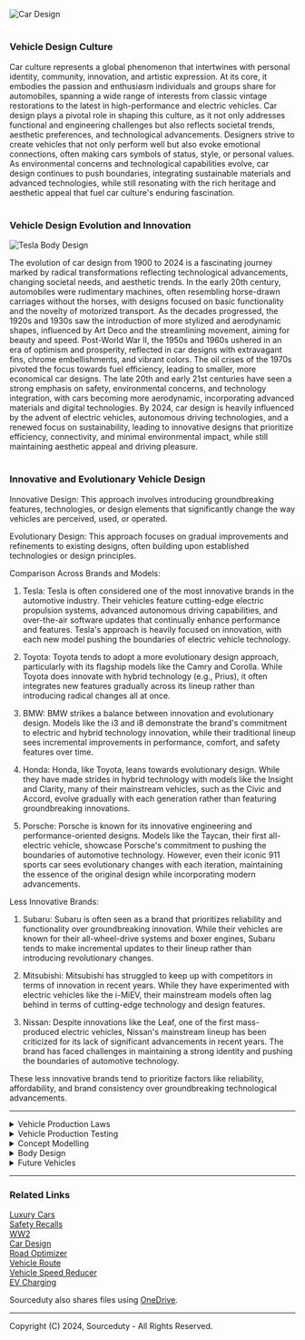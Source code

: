 ![Car Design](https://github.com/sourceduty/Vehicle_Design/assets/123030236/ad6cce6d-9079-4708-9fc8-c36c8b2f17ae)

#
### Vehicle Design Culture

Car culture represents a global phenomenon that intertwines with personal identity, community, innovation, and artistic expression. At its core, it embodies the passion and enthusiasm individuals and groups share for automobiles, spanning a wide range of interests from classic vintage restorations to the latest in high-performance and electric vehicles. Car design plays a pivotal role in shaping this culture, as it not only addresses functional and engineering challenges but also reflects societal trends, aesthetic preferences, and technological advancements. Designers strive to create vehicles that not only perform well but also evoke emotional connections, often making cars symbols of status, style, or personal values. As environmental concerns and technological capabilities evolve, car design continues to push boundaries, integrating sustainable materials and advanced technologies, while still resonating with the rich heritage and aesthetic appeal that fuel car culture's enduring fascination.

#
### Vehicle Design Evolution and Innovation

![Tesla Body Design](https://github.com/sourceduty/Vehicle_Design/assets/123030236/1d78f17e-0e35-4c52-8bd1-f78280a6daf3)

The evolution of car design from 1900 to 2024 is a fascinating journey marked by radical transformations reflecting technological advancements, changing societal needs, and aesthetic trends. In the early 20th century, automobiles were rudimentary machines, often resembling horse-drawn carriages without the horses, with designs focused on basic functionality and the novelty of motorized transport. As the decades progressed, the 1920s and 1930s saw the introduction of more stylized and aerodynamic shapes, influenced by Art Deco and the streamlining movement, aiming for beauty and speed. Post-World War II, the 1950s and 1960s ushered in an era of optimism and prosperity, reflected in car designs with extravagant fins, chrome embellishments, and vibrant colors. The oil crises of the 1970s pivoted the focus towards fuel efficiency, leading to smaller, more economical car designs. The late 20th and early 21st centuries have seen a strong emphasis on safety, environmental concerns, and technology integration, with cars becoming more aerodynamic, incorporating advanced materials and digital technologies. By 2024, car design is heavily influenced by the advent of electric vehicles, autonomous driving technologies, and a renewed focus on sustainability, leading to innovative designs that prioritize efficiency, connectivity, and minimal environmental impact, while still maintaining aesthetic appeal and driving pleasure.

#
### Innovative and Evolutionary Vehicle Design

Innovative Design: This approach involves introducing groundbreaking features, technologies, or design elements that significantly change the way vehicles are perceived, used, or operated.

Evolutionary Design: This approach focuses on gradual improvements and refinements to existing designs, often building upon established technologies or design principles.

Comparison Across Brands and Models:

1. Tesla: Tesla is often considered one of the most innovative brands in the automotive industry. Their vehicles feature cutting-edge electric propulsion systems, advanced autonomous driving capabilities, and over-the-air software updates that continually enhance performance and features. Tesla's approach is heavily focused on innovation, with each new model pushing the boundaries of electric vehicle technology.

2. Toyota: Toyota tends to adopt a more evolutionary design approach, particularly with its flagship models like the Camry and Corolla. While Toyota does innovate with hybrid technology (e.g., Prius), it often integrates new features gradually across its lineup rather than introducing radical changes all at once.

3. BMW: BMW strikes a balance between innovation and evolutionary design. Models like the i3 and i8 demonstrate the brand's commitment to electric and hybrid technology innovation, while their traditional lineup sees incremental improvements in performance, comfort, and safety features over time.

4. Honda: Honda, like Toyota, leans towards evolutionary design. While they have made strides in hybrid technology with models like the Insight and Clarity, many of their mainstream vehicles, such as the Civic and Accord, evolve gradually with each generation rather than featuring groundbreaking innovations.

5. Porsche: Porsche is known for its innovative engineering and performance-oriented designs. Models like the Taycan, their first all-electric vehicle, showcase Porsche's commitment to pushing the boundaries of automotive technology. However, even their iconic 911 sports car sees evolutionary changes with each iteration, maintaining the essence of the original design while incorporating modern advancements.

Less Innovative Brands:

1. Subaru: Subaru is often seen as a brand that prioritizes reliability and functionality over groundbreaking innovation. While their vehicles are known for their all-wheel-drive systems and boxer engines, Subaru tends to make incremental updates to their lineup rather than introducing revolutionary changes.

2. Mitsubishi: Mitsubishi has struggled to keep up with competitors in terms of innovation in recent years. While they have experimented with electric vehicles like the i-MiEV, their mainstream models often lag behind in terms of cutting-edge technology and design features.

3. Nissan: Despite innovations like the Leaf, one of the first mass-produced electric vehicles, Nissan's mainstream lineup has been criticized for its lack of significant advancements in recent years. The brand has faced challenges in maintaining a strong identity and pushing the boundaries of automotive technology.

These less innovative brands tend to prioritize factors like reliability, affordability, and brand consistency over groundbreaking technological advancements.

***

<details><summary>Vehicle Production Laws</summary>
<br>

### Vehicle Production Laws

In Canada, vehicle design and manufacturing are strictly regulated to ensure safety and compliance with national standards. All vehicles manufactured for the Canadian market must meet the Canada Motor Vehicle Safety Standards (CMVSS). Manufacturers are responsible for designing, building, and certifying their vehicles to comply with these standards before they can be sold in Canada. The Motor Vehicle Safety Act (MVSA) and its pursuant regulations provide the legal framework for these requirements, establishing specific guidelines, standards, and test methods that manufacturers must follow. Once a Canadian manufacturer demonstrates the ability to certify compliance, they are granted the right to affix the National Safety Mark (NSM) to their vehicles. This mark, a maple leaf-shaped logo with a unique number assigned to the manufacturer, must be applied to all prescribed classes of vehicles intended for sale across interprovincial boundaries in Canada​.

Furthermore, the safety standards extend beyond the initial manufacturing process. Companies that modify or add equipment to vehicles, producing specialty vehicles such as fire trucks, ambulances, motorhomes, school buses, and limousines, must also comply with the Motor Vehicle Safety Regulations. This comprehensive approach ensures that all vehicles, regardless of their specific use or modifications, adhere to the safety standards that protect Canadian road users. The collaboration between Innovation, Science and Economic Development Canada, other federal departments, provincial authorities, and industry representatives underlines the multi-faceted governance structure that supports these regulations, ensuring that vehicle safety and emissions standards are up to date and effectively enforced across the country.

<br>    
</details>

<details><summary>Vehicle Production Testing</summary>
<br>

### Vehicle Production Testing

![Air Tunnel](https://github.com/sourceduty/Vehicle_Design/assets/123030236/f86bd044-7cc7-4970-9cca-b9d2b653eddf)

The FMVSS are prescriptive regulations specifying the design, construction, performance, and durability requirements for motor vehicles and their equipment. These standards are intended to minimize the risks of death or injury to drivers and passengers, as well as to prevent accidents caused by faulty equipment. The FMVSS categories include crash avoidance, crashworthiness, and post-crash survivability, covering aspects from fuel systems and brake hoses to head restraints and airbags.

Aerodynamic properties and performance on a dynamo (dynamometer) may be part of the vehicle development process for manufacturers to meet certain performance, fuel economy, and emissions standards, but they are not explicitly outlined as required tests in the FMVSS.


<br>    
</details>

<details><summary>Concept Modelling</summary>
<br>

### Concept Modelling

Clay models play a pivotal role in automotive design, serving as tangible representations of conceptual ideas before they hit the production line. Crafted by skilled artisans and designers, these models offer a three-dimensional perspective that digital renderings often struggle to match. Far from being fake, they are authentic embodiments of design intent, allowing designers and engineers to assess proportions, surfaces, and aerodynamics in a physical form. Typically, these models are created in a scale of 1:4 or 1:8, providing a manageable size for manipulation and scrutiny while retaining enough detail to accurately represent the final vehicle design.

![Car Model](https://github.com/sourceduty/Vehicle_Design/assets/123030236/727f9ef4-fff0-4b03-8337-b684ce8e2395)

Scale modeling in automotive design is a meticulous craft that allows designers to explore concepts and refine details with precision. These scaled-down replicas provide invaluable insights into how a design will translate to the real world. Whether it's a miniature version of a classic car or a futuristic concept vehicle, scale models allow designers to test proportions, experiment with different features, and assess aerodynamics in a controlled environment. From intricate interior layouts to exterior styling cues, every aspect of the vehicle can be examined and perfected before committing to full-scale production. Scale modeling serves as a vital tool in the design process, enabling designers to refine their vision and create automotive masterpieces that captivate both on the road and on the showroom floor.

<br>    
</details>

<details><summary>Body Design</summary>
<br>

![Body Design](https://github.com/sourceduty/Vehicle_Design/assets/123030236/37779e42-0b79-4a61-b9da-bbcef6380f85)

Vehicle body design is an artful fusion of aesthetics, aerodynamics, and functionality, shaping the exterior form of automobiles. Various types of body designs cater to different needs and preferences, ranging from the sleek and sporty coupe, characterized by its two-door configuration and flowing roofline, to the versatile and spacious sedan, offering four doors and ample interior room for passengers and cargo. The rugged and adventurous SUV (Sport Utility Vehicle) boasts a raised ground clearance and robust frame, ideal for off-road excursions and urban exploration alike. Meanwhile, the practicality of the hatchback design integrates a rear door that opens upward, maximizing cargo space while maintaining a compact footprint. Each body style serves as a canvas for automotive designers to express creativity while fulfilling diverse consumer demands.

<br>    
</details>

<details><summary>Future Vehicles</summary>
<br>

![Future Car](https://github.com/sourceduty/Vehicle_Design/assets/123030236/3fec6f20-2eee-4cca-baaa-f9c5d380772d)

In the realm of future car design, sleek aerodynamics merge seamlessly with sustainable materials, resulting in vehicles that are not only visually stunning but also environmentally conscious. Advanced AI systems are integrated into every aspect of the vehicle, from autonomous driving capabilities to personalized in-car experiences. The exterior boasts dynamic lines and curves optimized for both performance and efficiency, while the interior is a sanctuary of comfort and connectivity, where passengers can seamlessly interact with their surroundings. Utilizing cutting-edge technologies such as augmented reality displays and biometric sensors, future cars redefine the driving experience, prioritizing safety, efficiency, and luxury in equal measure.

<br>    
</details>

***

### Related Links

[Luxury Cars](https://github.com/sourceduty/Luxury_Cars)
<br>
[Safety Recalls](https://github.com/sourceduty/Safety_Recalls)
<br>
[WW2](https://github.com/sourceduty/WW2)
<br>
[Car Design](https://github.com/sourceduty/Car_Design)
<br>
[Road Optimizer](https://github.com/sourceduty/Road_Optimizer)
<br>
[Vehicle Route](https://github.com/sourceduty/Predictive_Route)
<br>
[Vehicle Speed Reducer](https://github.com/sourceduty/Vehicle_Speed_Reducer)
<br>
[EV Charging](https://github.com/sourceduty/EV_Charging)

Sourceduty also shares files using <a href="https://1drv.ms/u/s!AumZxqj6wFkfhxSi1JbL7tJmhDCR?e=Rp0Jnr">OneDrive</a>.

***
Copyright (C) 2024, Sourceduty - All Rights Reserved.
